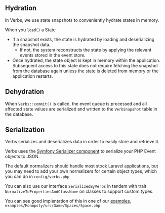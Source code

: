 <!-- @todo this is all very technical, might use rewording -->

<!--notes-->

<!--hydration
- Broker::commit method
- can see what happens on the back end
- runs handle on the events, stores all the states on snapshots store

- read state::load method (what happens at the beginning)

- can maybe show the json blob of a dehydrated state?


- serialization explanation
    - Verbs serializes and deserializes things to strings to be stored
    - We have default serializers in the verbs.config
    - You can add another type of object like this:
        - SerializeByVerbs interface
        - And a Trait called something like "SerializesToPropertyNamesAndValues"
            - I'll take all this and serialize to JSON

    - Like synths but for verbs
        - like a DTO on a state would need a new serializer
        - Or the LineItemCollection from invoices-->

## Hydration

In Verbs, we use state snapshots to conveniently hydrate states in memory.

When you `load()` a State

- If a snapshot exists, the state is hydrated by loading and deserializing the snapshot data.
    - If not, the system reconstructs the state by applying the relevant events stored in the event store.
- Once hydrated, the state object is kept in memory within the application. Subsequent access to this state does not
  require fetching the snapshot from the database again unless the state is deleted from memory or the application
  restarts.

## Dehydration

When `Verbs::commit()` is called, the event queue is processed and all affected state values are serialized and written
to the `VerbSnapshot` table in the database.

## Serialization

Verbs serializes and deserializes data in order to easily store and retrieve it.

<!-- verbatim from config -->
Verbs uses the [Symfony Serializer component](https://symfony.com/components/Serializer) to serialize your PHP Event
objects to JSON.

The default normalizers should handle most stock Laravel applications, but you may need to add your own normalizers for
certain object types, which you can do in `config/verbs.php`.
<!-- // -->

You can also use our interface `SerializedByVerbs` in tandem with trait `NormalizeToPropertiesAndClassName` on classes
to support custom types.

You can see good implentation of this in one of
our [examples](https://github.com/hirethunk/verbs/blob/main/examples/Monopoly/src/Game/Spaces/Space.php),
`examples/Monopoly/src/Game/Spaces/Space.php`
